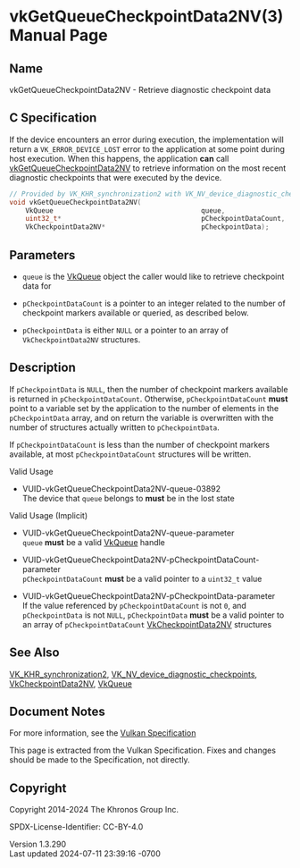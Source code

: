 # vkGetQueueCheckpointData2NV(3) Manual Page

## Name

vkGetQueueCheckpointData2NV - Retrieve diagnostic checkpoint data



## <a href="#_c_specification" class="anchor"></a>C Specification

If the device encounters an error during execution, the implementation
will return a `VK_ERROR_DEVICE_LOST` error to the application at some
point during host execution. When this happens, the application **can**
call [vkGetQueueCheckpointData2NV](https://registry.khronos.org/vulkan/specs/1.3-extensions/man/html/vkGetQueueCheckpointData2NV.html) to
retrieve information on the most recent diagnostic checkpoints that were
executed by the device.

``` c
// Provided by VK_KHR_synchronization2 with VK_NV_device_diagnostic_checkpoints
void vkGetQueueCheckpointData2NV(
    VkQueue                                     queue,
    uint32_t*                                   pCheckpointDataCount,
    VkCheckpointData2NV*                        pCheckpointData);
```

## <a href="#_parameters" class="anchor"></a>Parameters

- `queue` is the [VkQueue](https://registry.khronos.org/vulkan/specs/1.3-extensions/man/html/VkQueue.html) object the caller would like to
  retrieve checkpoint data for

- `pCheckpointDataCount` is a pointer to an integer related to the
  number of checkpoint markers available or queried, as described below.

- `pCheckpointData` is either `NULL` or a pointer to an array of
  `VkCheckpointData2NV` structures.

## <a href="#_description" class="anchor"></a>Description

If `pCheckpointData` is `NULL`, then the number of checkpoint markers
available is returned in `pCheckpointDataCount`. Otherwise,
`pCheckpointDataCount` **must** point to a variable set by the
application to the number of elements in the `pCheckpointData` array,
and on return the variable is overwritten with the number of structures
actually written to `pCheckpointData`.

If `pCheckpointDataCount` is less than the number of checkpoint markers
available, at most `pCheckpointDataCount` structures will be written.

Valid Usage

- <a href="#VUID-vkGetQueueCheckpointData2NV-queue-03892"
  id="VUID-vkGetQueueCheckpointData2NV-queue-03892"></a>
  VUID-vkGetQueueCheckpointData2NV-queue-03892  
  The device that `queue` belongs to **must** be in the lost state

Valid Usage (Implicit)

- <a href="#VUID-vkGetQueueCheckpointData2NV-queue-parameter"
  id="VUID-vkGetQueueCheckpointData2NV-queue-parameter"></a>
  VUID-vkGetQueueCheckpointData2NV-queue-parameter  
  `queue` **must** be a valid [VkQueue](https://registry.khronos.org/vulkan/specs/1.3-extensions/man/html/VkQueue.html) handle

- <a
  href="#VUID-vkGetQueueCheckpointData2NV-pCheckpointDataCount-parameter"
  id="VUID-vkGetQueueCheckpointData2NV-pCheckpointDataCount-parameter"></a>
  VUID-vkGetQueueCheckpointData2NV-pCheckpointDataCount-parameter  
  `pCheckpointDataCount` **must** be a valid pointer to a `uint32_t`
  value

- <a href="#VUID-vkGetQueueCheckpointData2NV-pCheckpointData-parameter"
  id="VUID-vkGetQueueCheckpointData2NV-pCheckpointData-parameter"></a>
  VUID-vkGetQueueCheckpointData2NV-pCheckpointData-parameter  
  If the value referenced by `pCheckpointDataCount` is not `0`, and
  `pCheckpointData` is not `NULL`, `pCheckpointData` **must** be a valid
  pointer to an array of `pCheckpointDataCount`
  [VkCheckpointData2NV](https://registry.khronos.org/vulkan/specs/1.3-extensions/man/html/VkCheckpointData2NV.html) structures

## <a href="#_see_also" class="anchor"></a>See Also

[VK_KHR_synchronization2](https://registry.khronos.org/vulkan/specs/1.3-extensions/man/html/VK_KHR_synchronization2.html),
[VK_NV_device_diagnostic_checkpoints](https://registry.khronos.org/vulkan/specs/1.3-extensions/man/html/VK_NV_device_diagnostic_checkpoints.html),
[VkCheckpointData2NV](https://registry.khronos.org/vulkan/specs/1.3-extensions/man/html/VkCheckpointData2NV.html), [VkQueue](https://registry.khronos.org/vulkan/specs/1.3-extensions/man/html/VkQueue.html)

## <a href="#_document_notes" class="anchor"></a>Document Notes

For more information, see the <a
href="https://registry.khronos.org/vulkan/specs/1.3-extensions/html/vkspec.html#vkGetQueueCheckpointData2NV"
target="_blank" rel="noopener">Vulkan Specification</a>

This page is extracted from the Vulkan Specification. Fixes and changes
should be made to the Specification, not directly.

## <a href="#_copyright" class="anchor"></a>Copyright

Copyright 2014-2024 The Khronos Group Inc.

SPDX-License-Identifier: CC-BY-4.0

Version 1.3.290  
Last updated 2024-07-11 23:39:16 -0700
